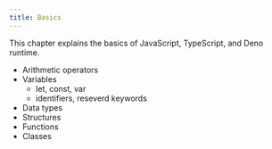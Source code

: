```yaml
---
title: Basics
---
```


This chapter explains the basics of JavaScript, TypeScript, and Deno runtime.

- Arithmetic operators
- Variables
  - let, const, var 
  - identifiers, reseverd keywords
- Data types
- Structures
- Functions
- Classes
